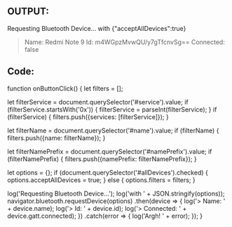 ## OUTPUT:
Requesting Bluetooth Device...
with {"acceptAllDevices":true}
> Name:             Redmi Note 9
> Id:               m4WGpzMvwQU/y7gTfcnvSg==
> Connected:        false


## Code:
function onButtonClick() {
  let filters = [];

  let filterService = document.querySelector('#service').value;
  if (filterService.startsWith('0x')) {
    filterService = parseInt(filterService);
  }
  if (filterService) {
    filters.push({services: [filterService]});
  }

  let filterName = document.querySelector('#name').value;
  if (filterName) {
    filters.push({name: filterName});
  }

  let filterNamePrefix = document.querySelector('#namePrefix').value;
  if (filterNamePrefix) {
    filters.push({namePrefix: filterNamePrefix});
  }

  let options = {};
  if (document.querySelector('#allDevices').checked) {
    options.acceptAllDevices = true;
  } else {
    options.filters = filters;
  }

  log('Requesting Bluetooth Device...');
  log('with ' + JSON.stringify(options));
  navigator.bluetooth.requestDevice(options)
  .then(device => {
    log('> Name:             ' + device.name);
    log('> Id:               ' + device.id);
    log('> Connected:        ' + device.gatt.connected);
  })
  .catch(error => {
    log('Argh! ' + error);
  });
}
